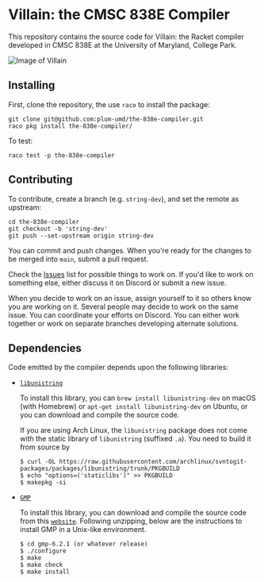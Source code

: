 # Villain: the CMSC 838E Compiler

This repository contains the source code for Villain: the Racket
compiler developed in CMSC 838E at the University of Maryland, College
Park.

![Image of Villain](https://external-preview.redd.it/IKpBn5nc0EsiKGW9oK9715diei5UWi3WVWe1l7IZ9iY.png?auto=webp&s=034d509d75c9809e37ef52ba037eda3391185741)

## Installing

First, clone the repository, the use `raco` to install the package:

```
git clone git@github.com:plum-umd/the-838e-compiler.git
raco pkg install the-838e-compiler/
```

To test:
```
raco test -p the-838e-compiler
```

## Contributing

To contribute, create a branch (e.g. `string-dev`), and set the remote as upstream:
```
cd the-838e-compiler
git checkout -b 'string-dev'
git push --set-upstream origin string-dev
```
You can commit and push changes.  When you're ready for the changes to be merged into `main`, submit a pull request.

Check the [Issues](https://github.com/plum-umd/the-838e-compiler/issues) list for
possible things to work on.  If you'd like to work on something else, either discuss
it on Discord or submit a new issue.

When you decide to work on an issue, assign yourself to it so others know you are
working on it.  Several people may decide to work on the same issue.  You can
coordinate your efforts on Discord.  You can either work together or work on separate
branches developing alternate solutions.

## Dependencies

Code emitted by the compiler depends upon the following libraries:

* [`libunistring`](https://www.gnu.org/software/libunistring/)

  To install this library, you can `brew install libunistring-dev` on
  macOS (with Homebrew) or `apt-get install libunistring-dev` on
  Ubuntu, or you can download and compile the source code.

  If you are using Arch Linux, the `libunistring` package does not come with
  the static library of `libunistring` (suffixed `.a`). You need to build it
  from source by

  ```console
  $ curl -OL https://raw.githubusercontent.com/archlinux/svntogit-packages/packages/libunistring/trunk/PKGBUILD
  $ echo "options=('staticlibs')" >> PKGBUILD
  $ makepkg -si
  ```

* [`GMP`](https://gmplib.org/)

  To install this library, you can download and compile the source code from this [`website`](https://gmplib.org/). Following unzipping, below are the instructions to install GMP in a Unix-like environment.

  ```console
  $ cd gmp-6.2.1 (or whatever release)
  $ ./configure
  $ make
  $ make check
  $ make install
  ```